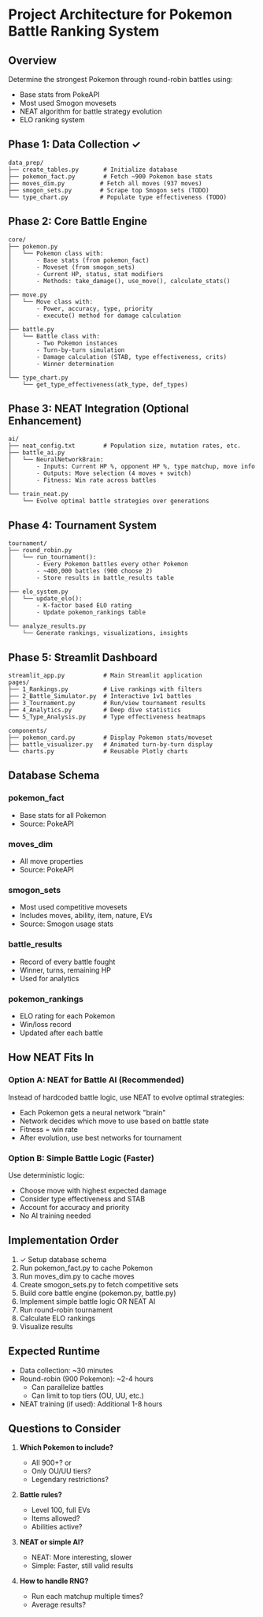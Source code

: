 # Project Architecture for Pokemon Battle Ranking System

## Overview
Determine the strongest Pokemon through round-robin battles using:
- Base stats from PokeAPI
- Most used Smogon movesets
- NEAT algorithm for battle strategy evolution
- ELO ranking system

## Phase 1: Data Collection ✓
```
data_prep/
├── create_tables.py       # Initialize database
├── pokemon_fact.py        # Fetch ~900 Pokemon base stats
├── moves_dim.py          # Fetch all moves (937 moves)
├── smogon_sets.py        # Scrape top Smogon sets (TODO)
└── type_chart.py         # Populate type effectiveness (TODO)
```

## Phase 2: Core Battle Engine
```
core/
├── pokemon.py
│   └── Pokemon class with:
│       - Base stats (from pokemon_fact)
│       - Moveset (from smogon_sets)
│       - Current HP, status, stat modifiers
│       - Methods: take_damage(), use_move(), calculate_stats()
│
├── move.py
│   └── Move class with:
│       - Power, accuracy, type, priority
│       - execute() method for damage calculation
│
├── battle.py
│   └── Battle class with:
│       - Two Pokemon instances
│       - Turn-by-turn simulation
│       - Damage calculation (STAB, type effectiveness, crits)
│       - Winner determination
│
└── type_chart.py
    └── get_type_effectiveness(atk_type, def_types)
```

## Phase 3: NEAT Integration (Optional Enhancement)
```
ai/
├── neat_config.txt        # Population size, mutation rates, etc.
├── battle_ai.py
│   └── NeuralNetworkBrain:
│       - Inputs: Current HP %, opponent HP %, type matchup, move info
│       - Outputs: Move selection (4 moves + switch)
│       - Fitness: Win rate across battles
│
└── train_neat.py
    └── Evolve optimal battle strategies over generations
```

## Phase 4: Tournament System
```
tournament/
├── round_robin.py
│   └── run_tournament():
│       - Every Pokemon battles every other Pokemon
│       - ~400,000 battles (900 choose 2)
│       - Store results in battle_results table
│
├── elo_system.py
│   └── update_elo():
│       - K-factor based ELO rating
│       - Update pokemon_rankings table
│
└── analyze_results.py
    └── Generate rankings, visualizations, insights
```

## Phase 5: Streamlit Dashboard
```
streamlit_app.py           # Main Streamlit application
pages/
├── 1_Rankings.py          # Live rankings with filters
├── 2_Battle_Simulator.py  # Interactive 1v1 battles
├── 3_Tournament.py        # Run/view tournament results
├── 4_Analytics.py         # Deep dive statistics
└── 5_Type_Analysis.py     # Type effectiveness heatmaps

components/
├── pokemon_card.py        # Display Pokemon stats/moveset
├── battle_visualizer.py   # Animated turn-by-turn display
└── charts.py              # Reusable Plotly charts
```

## Database Schema

### pokemon_fact
- Base stats for all Pokemon
- Source: PokeAPI

### moves_dim
- All move properties
- Source: PokeAPI

### smogon_sets
- Most used competitive movesets
- Includes moves, ability, item, nature, EVs
- Source: Smogon usage stats

### battle_results
- Record of every battle fought
- Winner, turns, remaining HP
- Used for analytics

### pokemon_rankings
- ELO rating for each Pokemon
- Win/loss record
- Updated after each battle

## How NEAT Fits In

### Option A: NEAT for Battle AI (Recommended)
Instead of hardcoded battle logic, use NEAT to evolve optimal strategies:
- Each Pokemon gets a neural network "brain"
- Network decides which move to use based on battle state
- Fitness = win rate
- After evolution, use best networks for tournament

### Option B: Simple Battle Logic (Faster)
Use deterministic logic:
- Choose move with highest expected damage
- Consider type effectiveness and STAB
- Account for accuracy and priority
- No AI training needed

## Implementation Order

1. ✓ Setup database schema
2. Run pokemon_fact.py to cache Pokemon
3. Run moves_dim.py to cache moves
4. Create smogon_sets.py to fetch competitive sets
5. Build core battle engine (pokemon.py, battle.py)
6. Implement simple battle logic OR NEAT AI
7. Run round-robin tournament
8. Calculate ELO rankings
9. Visualize results

## Expected Runtime
- Data collection: ~30 minutes
- Round-robin (900 Pokemon): ~2-4 hours
  - Can parallelize battles
  - Can limit to top tiers (OU, UU, etc.)
- NEAT training (if used): Additional 1-8 hours

## Questions to Consider

1. **Which Pokemon to include?**
   - All 900+? or
   - Only OU/UU tiers?
   - Legendary restrictions?

2. **Battle rules?**
   - Level 100, full EVs
   - Items allowed?
   - Abilities active?

3. **NEAT or simple AI?**
   - NEAT: More interesting, slower
   - Simple: Faster, still valid results

4. **How to handle RNG?**
   - Run each matchup multiple times?
   - Average results?
